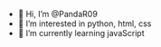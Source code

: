 - 👋 Hi, I’m @PandaR09
- 👀 I’m interested in python, html, css
- 🌱 I’m currently learning javaScript

<!---
PandaR09/PandaR09 is a ✨ special ✨ repository because its `README.md` (this file) appears on your GitHub profile.
You can click the Preview link to take a look at your changes.
--->
